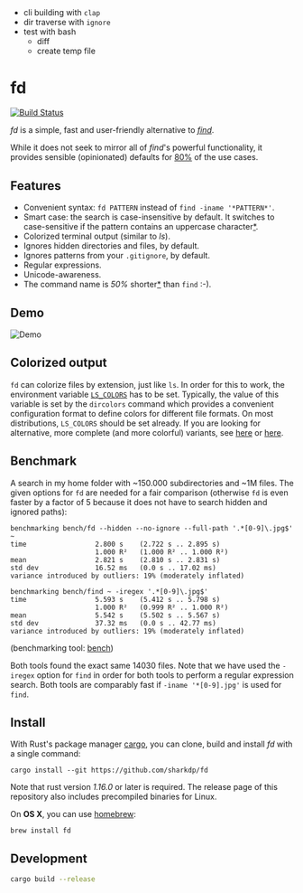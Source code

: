 ##
* cli building with `clap`
* dir traverse with `ignore`
* test with bash
  * diff
  * create temp file




# fd
[![Build Status](https://travis-ci.org/sharkdp/fd.svg?branch=master)](https://travis-ci.org/sharkdp/fd)

*fd* is a simple, fast and user-friendly alternative to
[*find*](https://www.gnu.org/software/findutils/).

While it does not seek to mirror all of *find*'s powerful functionality, it provides sensible
(opinionated) defaults for [80%](https://en.wikipedia.org/wiki/Pareto_principle) of the use cases.

## Features
* Convenient syntax: `fd PATTERN` instead of `find -iname '*PATTERN*'`.
* Smart case: the search is case-insensitive by default. It switches to
  case-sensitive if the pattern contains an uppercase
  character[\*](http://vimdoc.sourceforge.net/htmldoc/options.html#'smartcase').
* Colorized terminal output (similar to *ls*).
* Ignores hidden directories and files, by default.
* Ignores patterns from your `.gitignore`, by default.
* Regular expressions.
* Unicode-awareness.
* The command name is *50%* shorter[\*](https://github.com/ggreer/the_silver_searcher) than
  `find` :-).

## Demo

![Demo](http://i.imgur.com/iU6qkQj.gif)

## Colorized output
`fd` can colorize files by extension, just like `ls`. In order for this to work, the environment
variable [`LS_COLORS`](https://linux.die.net/man/5/dir_colors) has to be set. Typically, the value
of this variable is set by the `dircolors` command which provides a convenient configuration format
to define colors for different file formats.
On most distributions, `LS_COLORS` should be set already. If you are looking for alternative, more
complete (and more colorful) variants, see
[here](https://github.com/seebi/dircolors-solarized) or
[here](https://github.com/trapd00r/LS_COLORS).

## Benchmark
A search in my home folder with ~150.000 subdirectories and ~1M files. The given options for
`fd` are needed for a fair comparison (otherwise `fd` is even faster by a factor of 5 because it
does not have to search hidden and ignored paths):
```
benchmarking bench/fd --hidden --no-ignore --full-path '.*[0-9]\.jpg$' ~
time                 2.800 s    (2.722 s .. 2.895 s)
                     1.000 R²   (1.000 R² .. 1.000 R²)
mean                 2.821 s    (2.810 s .. 2.831 s)
std dev              16.52 ms   (0.0 s .. 17.02 ms)
variance introduced by outliers: 19% (moderately inflated)

benchmarking bench/find ~ -iregex '.*[0-9]\.jpg$'
time                 5.593 s    (5.412 s .. 5.798 s)
                     1.000 R²   (0.999 R² .. 1.000 R²)
mean                 5.542 s    (5.502 s .. 5.567 s)
std dev              37.32 ms   (0.0 s .. 42.77 ms)
variance introduced by outliers: 19% (moderately inflated)
```
(benchmarking tool: [bench](https://github.com/Gabriel439/bench))

Both tools found the exact same 14030 files. Note that we have used the `-iregex` option for `find`
in order for both tools to perform a regular expression search. Both tools are comparably fast if
`-iname '*[0-9].jpg'` is used for `find`.

## Install
With Rust's package manager [cargo](https://github.com/rust-lang/cargo), you can clone, build and install *fd* with a single command:
```
cargo install --git https://github.com/sharkdp/fd
```
Note that rust version *1.16.0* or later is required.
The release page of this repository also includes precompiled binaries for Linux.

On **OS X**, you can use [homebrew](https://brew.sh/):
```
brew install fd
```

## Development
```bash
cargo build --release
```
